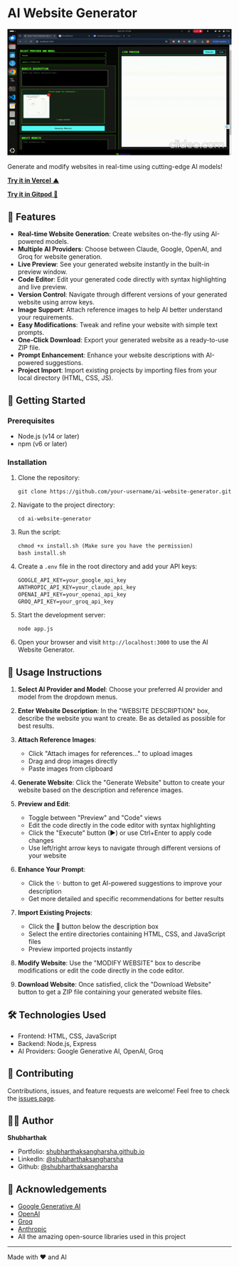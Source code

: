 # AI Website Generator 
![ai-website-generator](https://github.com/shubharthaksangharsha/ai-website-generator/blob/main/uploads/ai-website-generator-video.gif)

Generate and modify websites in real-time using cutting-edge AI models!

[**Try it in Vercel** ▲](https://ai-website-generator-eight.vercel.app/)

[**Try it in Gitpod** 🚀](https://gitpod.io/#/https://github.com/shubharthaksangharsha/ai-website-generator/)

## 🌟 Features

- **Real-time Website Generation**: Create websites on-the-fly using AI-powered models.
- **Multiple AI Providers**: Choose between Claude, Google, OpenAI, and Groq for website generation.
- **Live Preview**: See your generated website instantly in the built-in preview window.
- **Code Editor**: Edit your generated code directly with syntax highlighting and live preview.
- **Version Control**: Navigate through different versions of your generated website using arrow keys.
- **Image Support**: Attach reference images to help AI better understand your requirements.
- **Easy Modifications**: Tweak and refine your website with simple text prompts.
- **One-Click Download**: Export your generated website as a ready-to-use ZIP file.
- **Prompt Enhancement**: Enhance your website descriptions with AI-powered suggestions.
- **Project Import**: Import existing projects by importing files from your local directory (HTML, CSS, JS).

## 🚀 Getting Started

### Prerequisites

- Node.js (v14 or later)
- npm (v6 or later)

### Installation

1. Clone the repository:
   ```
   git clone https://github.com/your-username/ai-website-generator.git
   ```

2. Navigate to the project directory:
   ```
   cd ai-website-generator
   ```

3. Run the script:
   ```
   chmod +x install.sh (Make sure you have the permission)
   bash install.sh
   ```

4. Create a `.env` file in the root directory and add your API keys:
   ```
   GOOGLE_API_KEY=your_google_api_key
   ANTHROPIC_API_KEY=your_claude_api_key
   OPENAI_API_KEY=your_openai_api_key
   GROQ_API_KEY=your_groq_api_key
   ```

5. Start the development server:
   ```
   node app.js
   ```

6. Open your browser and visit `http://localhost:3000` to use the AI Website Generator.

## 📝 Usage Instructions

1. **Select AI Provider and Model**: Choose your preferred AI provider and model from the dropdown menus.

2. **Enter Website Description**: In the "WEBSITE DESCRIPTION" box, describe the website you want to create. Be as detailed as possible for best results.

3. **Attach Reference Images**: 
   - Click "Attach images for references..." to upload images
   - Drag and drop images directly
   - Paste images from clipboard


4. **Generate Website**: Click the "Generate Website" button to create your website based on the description and reference images.

5. **Preview and Edit**:
   - Toggle between "Preview" and "Code" views
   - Edit the code directly in the code editor with syntax highlighting
   - Click the "Execute" button (▶) or use Ctrl+Enter to apply code changes
   - Use left/right arrow keys to navigate through different versions of your website

6. **Enhance Your Prompt**: 
   - Click the ✨ button to get AI-powered suggestions to improve your description
   - Get more detailed and specific recommendations for better results

7. **Import Existing Projects**:
   - Click the 📁 button below the description box
   - Select the entire directories containing HTML, CSS, and JavaScript files
   - Preview imported projects instantly

8. **Modify Website**: Use the "MODIFY WEBSITE" box to describe modifications or edit the code directly in the code editor.

9. **Download Website**: Once satisfied, click the "Download Website" button to get a ZIP file containing your generated website files.

## 🛠️ Technologies Used

- Frontend: HTML, CSS, JavaScript
- Backend: Node.js, Express
- AI Providers: Google Generative AI, OpenAI, Groq

## 🤝 Contributing

Contributions, issues, and feature requests are welcome! Feel free to check the [issues page](https://github.com/shubharthaksangharsha/ai-website-generator/issues).

## 👨‍💻 Author

**Shubharthak**
- Portfolio: [shubharthaksangharsha.github.io](https://shubharthaksangharsha.github.io)
- LinkedIn: [@shubharthaksangharsha](https://linkedin.com/in/shubharthaksangharsha)
- Github: [@shubharthaksangharsha](https://github.com/shubharthaksangharsha)

## 🙏 Acknowledgements

- [Google Generative AI](https://ai.google.dev/)
- [OpenAI](https://openai.com/)
- [Groq](https://groq.com/)
- [Anthropic](https://www.anthropic.com/)
- All the amazing open-source libraries used in this project

---

Made with ❤️ and AI
